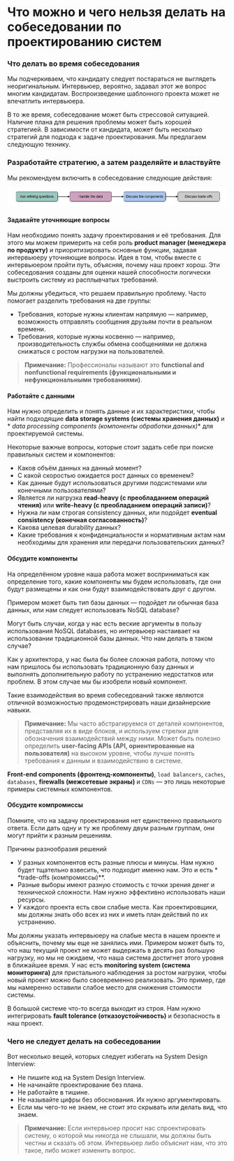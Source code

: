 # Что можно и чего нельзя делать на собеседовании по проектированию систем

### Что делать во время собеседования

Мы подчеркиваем, что кандидату следует постараться не выглядеть неоригинальным. Интервьюер, вероятно, задавал этот же вопрос многим
кандидатам. Воспроизведение шаблонного проекта может не впечатлить интервьюера.

В то же время, собеседование может быть стрессовой ситуацией. Наличие плана для решения проблемы может быть хорошей стратегией. В
зависимости от кандидата, может быть несколько стратегий для подхода к задаче проектирования. Мы предлагаем следующую технику.

### Разработайте стратегию, а затем разделяйте и властвуйте

Мы рекомендуем включить в собеседование следующие действия:

![img.png](img/Activities.png)

#### **Задавайте уточняющие вопросы**

Нам необходимо понять задачу проектирования и её требования. Для этого мы можем примерить на себя роль **product manager (менеджера по
продукту)** и приоритизировать основные функции, задавая интервьюеру уточняющие вопросы. Идея в том, чтобы вместе с интервьюером пройти
путь, объясняя, почему наш проект хорош. Эти собеседования созданы для оценки нашей способности логически выстроить систему из
расплывчатых требований.

Мы должны убедиться, что решаем правильную проблему. Часто помогает разделить требования на две группы:

* Требования, которые нужны клиентам напрямую — например, возможность отправлять сообщения друзьям почти в реальном времени.
* Требования, которые нужны косвенно — например, производительность службы обмена сообщениями не должна снижаться с ростом нагрузки на
  пользователей.

> **Примечание:** Профессионалы называют это **functional and nonfunctional requirements (функциональными и нефункциональными
требованиями)**.

#### **Работайте с данными**

Нам нужно определить и понять данные и их характеристики, чтобы найти подходящие **data storage systems (системы хранения данных)** и *
*data processing components (компоненты обработки данных)** для проектируемой системы.

Некоторые важные вопросы, которые стоит задать себе при поиске правильных систем и компонентов:

* Каков объём данных на данный момент?
* С какой скоростью ожидается рост данных со временем?
* Как данные будут использоваться другими подсистемами или конечными пользователями?
* Является ли нагрузка **read-heavy (с преобладанием операций чтения)** или **write-heavy (с преобладанием операций записи)**?
* Нужна ли нам строгая consistency данных, или подойдет **eventual consistency (конечная согласованность)**?
* Какова целевая durability данных?
* Какие требования к конфиденциальности и нормативным актам нам необходимы для хранения или передачи пользовательских данных?

#### **Обсудите компоненты**

На определённом уровне наша работа может восприниматься как определение того, какие компоненты мы будем использовать, где они будут
размещены и как они будут взаимодействовать друг с другом.

Примером может быть тип базы данных — подойдет ли обычная база данных, или нам следует использовать NoSQL database?

Могут быть случаи, когда у нас есть веские аргументы в пользу использования NoSQL databases, но интервьюер настаивает на использовании
традиционной базы данных. Что нам делать в таком случае?

Как у архитектора, у нас была бы более сложная работа, потому что нам пришлось бы использовать традиционную базу данных и выполнять
дополнительную работу по устранению недостатков или проблем. В этом случае мы бы изобрели новый компонент.

Такие взаимодействия во время собеседований также являются отличной возможностью продемонстрировать наши дизайнерские навыки.

> **Примечание:** Мы часто абстрагируемся от деталей компонентов, представляя их в виде блоков, и используем стрелки для обозначения
> взаимодействий между ними. Может быть полезно определить **user-facing APIs (API, ориентированные на пользователя)** на высоком уровне,
> чтобы лучше понять требования к данным и взаимодействию в системе.

**Front-end components (фронтенд-компоненты)**, `load balancers`, `caches`, `databases`, **firewalls (межсетевые экраны)** и `CDNs` — это
лишь некоторые примеры системных компонентов.

#### **Обсудите компромиссы**

Помните, что на задачу проектирования нет единственно правильного ответа. Если дать одну и ту же проблему двум разным группам, они могут
прийти к разным решениям.

Причины разнообразия решений

* У разных компонентов есть разные плюсы и минусы. Нам нужно будет тщательно взвесить, что подходит именно нам. Это и есть *
  *trade-offs (компромиссы)**.
* Разные выборы имеют разную стоимость с точки зрения денег и технической сложности. Нам нужно эффективно использовать наши ресурсы.
* У каждого проекта есть свои слабые места. Как проектировщики, мы должны знать обо всех из них и иметь план действий по их устранению.

Мы должны указать интервьюеру на слабые места в нашем проекте и объяснить, почему мы еще не занялись ими. Примером может быть то, что наш
текущий проект не может выдержать в десять раз большую нагрузку, но мы не ожидаем, что наша система достигнет этого уровня в ближайшее
время. У нас есть **monitoring system (система мониторинга)** для пристального наблюдения за ростом нагрузки, чтобы новый проект можно
было своевременно реализовать. Это пример, где мы намеренно оставили слабое место для снижения стоимости системы.

В большой системе что-то всегда выходит из строя. Нам нужно интегрировать **fault tolerance (отказоустойчивость)** и безопасность в наш
проект.

### Чего не следует делать на собеседовании

Вот несколько вещей, которых следует избегать на System Design Interview:

* Не пишите код на System Design Interview.
* Не начинайте проектирование без плана.
* Не работайте в тишине.
* Не называйте цифры без обоснования. Их нужно аргументировать.
* Если мы чего-то не знаем, не стоит это скрывать или делать вид, что знаем.

> **Примечание:** Если интервьюер просит нас спроектировать систему, о которой мы никогда не слышали, мы должны быть честны и сказать об
> этом. Интервьюер либо объяснит нам, что это такое, либо может изменить вопрос.